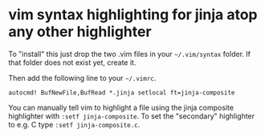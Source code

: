 vim syntax highlighting for jinja atop any other highlighter
============================================================

To "install" this just drop the two .vim files in your `~/.vim/syntax` folder. If that folder does not exist yet, create it.

Then add the following line to your `~/.vimrc`.
```
autocmd! BufNewFile,BufRead *.jinja setlocal ft=jinja-composite
```

You can manually tell vim to highlight a file using the jinja composite highlighter with `:setf jinja-composite`. To set the "secondary" highlighter to e.g. C type `:setf jinja-composite.c`.
